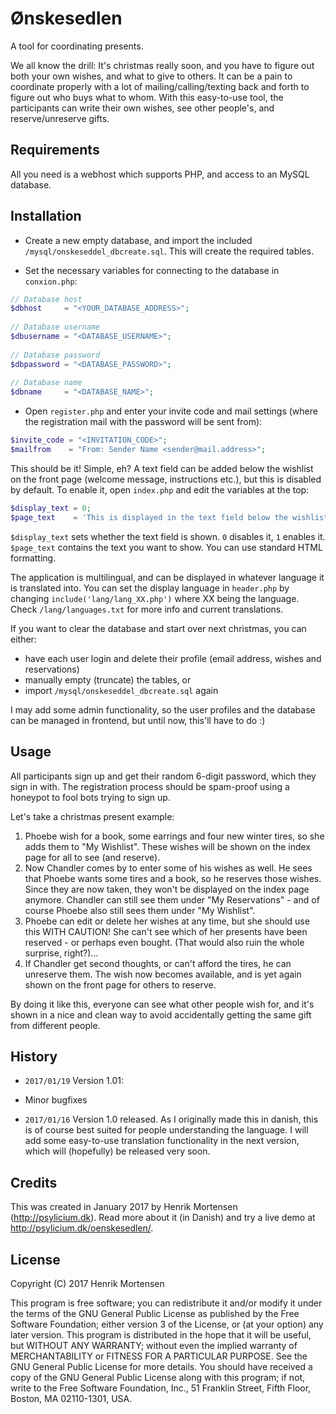 # Ønskesedlen
A tool for coordinating presents.

We all know the drill: It's christmas really soon, and you have to figure out both your own wishes, and what to give to others. It can be a pain to coordinate properly with a lot of mailing/calling/texting back and forth to figure out who buys what to whom. With this easy-to-use tool, the participants can write their own wishes, see other people's, and reserve/unreserve gifts.

## Requirements

All you need is a webhost which supports PHP, and access to an MySQL database.

## Installation

* Create a new empty database, and import the included `/mysql/onskeseddel_dbcreate.sql`. This will create the required tables.

* Set the necessary variables for connecting to the database in `conxion.php`:

```php
// Database host
$dbhost     = "<YOUR_DATABASE_ADDRESS>";
 
// Database username
$dbusername = "<DATABASE_USERNAME>";
 
// Database password
$dbpassword = "<DATABASE_PASSWORD>";
 
// Database name
$dbname     = "<DATABASE_NAME>";
```

* Open `register.php` and enter your invite code and mail settings (where the registration mail with the password will be sent from):

```php
$invite_code = "<INVITATION_CODE>";
$mailfrom    = "From: Sender Name <sender@mail.address>";
```

This should be it! Simple, eh? A text field can be added below the wishlist on the front page (welcome message, instructions etc.), but this is disabled by default. To enable it, open `index.php` and edit the variables at the top:

```php
$display_text = 0;
$page_text    = 'This is displayed in the text field below the wishlist';
```

`$display_text` sets whether the text field is shown. `0` disables it, `1` enables it.
`$page_text` contains the text you want to show. You can use standard HTML formatting.

The application is multilingual, and can be displayed in whatever language it is translated into. You can set the display language in `header.php` by changing `include('lang/lang_XX.php')` where XX being the language. Check `/lang/languages.txt` for more info and current translations.

If you want to clear the database and start over next christmas, you can either:
* have each user login and delete their profile (email address, wishes and reservations)
* manually empty (truncate) the tables, or
* import `/mysql/onskeseddel_dbcreate.sql` again

I may add some admin functionality, so the user profiles and the database can be managed in frontend, but until now, this'll have to do :)

## Usage

All participants sign up and get their random 6-digit password, which they sign in with. The registration process should be spam-proof using a honeypot to fool bots trying to sign up.

Let's take a christmas present example:

1. Phoebe wish for a book, some earrings and four new winter tires, so she adds them to "My Wishlist". These wishes will be shown on the index page for all to see (and reserve).
2. Now Chandler comes by to enter some of his wishes as well. He sees that Phoebe wants some tires and a book, so he reserves those wishes. Since they are now taken, they won't be displayed on the index page anymore. Chandler can still see them under "My Reservations" - and of course Phoebe also still sees them under "My Wishlist".
3. Phoebe can edit or delete her wishes at any time, but she should use this WITH CAUTION! She can't see which of her presents have been reserved - or perhaps even bought. (That would also ruin the whole surprise, right?)...
4. If Chandler get second thoughts, or can't afford the tires, he can unreserve them. The wish now becomes available, and is yet again shown on the front page for others to reserve.

By doing it like this, everyone can see what other people wish for, and it's shown in a nice and clean way to avoid accidentally getting the same gift from different people.

## History

* `2017/01/19` Version 1.01:
- Minor bugfixes

* `2017/01/16` Version 1.0 released. As I originally made this in danish, this is of course best suited for people understanding the language. I will add some easy-to-use translation functionality in the next version, which will (hopefully) be released very soon.

## Credits

This was created in January 2017 by Henrik Mortensen (http://psylicium.dk). Read more about it (in Danish) and try a live demo at http://psylicium.dk/oenskesedlen/.

## License

Copyright (C) 2017 Henrik Mortensen

This program is free software; you can redistribute it and/or modify it under the terms of the GNU General Public License as published by the Free Software Foundation; either version 3 of the License, or (at your option) any later version. This program is distributed in the hope that it will be useful, but WITHOUT ANY WARRANTY; without even the implied warranty of MERCHANTABILITY or FITNESS FOR A PARTICULAR PURPOSE. See the GNU General Public License for more details. You should have received a copy of the GNU General Public License along with this program; if not, write to the Free Software Foundation, Inc., 51 Franklin Street, Fifth Floor, Boston, MA  02110-1301, USA.
